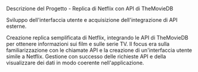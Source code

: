 Descrizione del Progetto - Replica di Netflix con API di TheMovieDB

Sviluppo dell'interfaccia utente e acquisizione dell'integrazione di API esterne.

Creazione replica semplificata di Netflix, integrando le API di TheMovieDB per ottenere informazioni sui film e sulle serie TV. Il focus era sulla familiarizzazione con le chiamate API e la creazione di un'interfaccia utente simile a Netflix. Gestione con successo delle richieste API e della visualizzare dei dati in modo coerente nell'applicazione.
